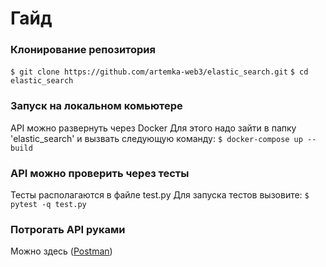 # Гайд

### Клонирование репозитория
`$ git clone https://github.com/artemka-web3/elastic_search.git`
`$ cd elastic_search`

### Запуск на локальном комьютере
API  можно развернуть через Docker
Для этого надо зайти в папку 'elastic_search' и вызвать следующую команду:
`$ docker-compose up --build`

### API можно проверить через тесты
Тесты располагаются в файле test.py
Для запуска тестов вызовите:
`$ pytest -q test.py`

### Потрогать API руками
Можно здесь ([Postman](https://www.postman.com/artemkasidnevweb3/search-space/collection/s9czeis/simple-search?action=share&creator=29021291))
